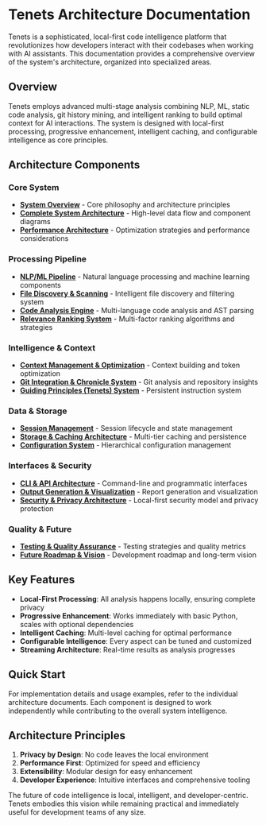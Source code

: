# Tenets Architecture Documentation

Tenets is a sophisticated, local-first code intelligence platform that revolutionizes how developers interact with their codebases when working with AI assistants. This documentation provides a comprehensive overview of the system's architecture, organized into specialized areas.

## Overview

Tenets employs advanced multi-stage analysis combining NLP, ML, static code analysis, git history mining, and intelligent ranking to build optimal context for AI interactions. The system is designed with local-first processing, progressive enhancement, intelligent caching, and configurable intelligence as core principles.

## Architecture Components

### Core System
- **[System Overview](architecture/system-overview.md)** - Core philosophy and architecture principles
- **[Complete System Architecture](architecture/core-architecture.md)** - High-level data flow and component diagrams
- **[Performance Architecture](architecture/performance.md)** - Optimization strategies and performance considerations

### Processing Pipeline
- **[NLP/ML Pipeline](architecture/nlp-pipeline.md)** - Natural language processing and machine learning components
- **[File Discovery & Scanning](architecture/file-scanning.md)** - Intelligent file discovery and filtering system
- **[Code Analysis Engine](architecture/code-analysis.md)** - Multi-language code analysis and AST parsing
- **[Relevance Ranking System](architecture/ranking-system.md)** - Multi-factor ranking algorithms and strategies

### Intelligence & Context
- **[Context Management & Optimization](architecture/context-management.md)** - Context building and token optimization
- **[Git Integration & Chronicle System](architecture/git-integration.md)** - Git analysis and repository insights
- **[Guiding Principles (Tenets) System](architecture/guiding-principles.md)** - Persistent instruction system

### Data & Storage
- **[Session Management](architecture/session-management.md)** - Session lifecycle and state management
- **[Storage & Caching Architecture](architecture/storage-caching.md)** - Multi-tier caching and persistence
- **[Configuration System](architecture/configuration.md)** - Hierarchical configuration management

### Interfaces & Security
- **[CLI & API Architecture](architecture/cli-api.md)** - Command-line and programmatic interfaces
- **[Output Generation & Visualization](architecture/output-visualization.md)** - Report generation and visualization
- **[Security & Privacy Architecture](architecture/security.md)** - Local-first security model and privacy protection

### Quality & Future
- **[Testing & Quality Assurance](architecture/testing.md)** - Testing strategies and quality metrics
- **[Future Roadmap & Vision](architecture/roadmap.md)** - Development roadmap and long-term vision

## Key Features

- **Local-First Processing**: All analysis happens locally, ensuring complete privacy
- **Progressive Enhancement**: Works immediately with basic Python, scales with optional dependencies
- **Intelligent Caching**: Multi-level caching for optimal performance
- **Configurable Intelligence**: Every aspect can be tuned and customized
- **Streaming Architecture**: Real-time results as analysis progresses

## Quick Start

For implementation details and usage examples, refer to the individual architecture documents. Each component is designed to work independently while contributing to the overall system intelligence.

## Architecture Principles

1. **Privacy by Design**: No code leaves the local environment
2. **Performance First**: Optimized for speed and efficiency
3. **Extensibility**: Modular design for easy enhancement
4. **Developer Experience**: Intuitive interfaces and comprehensive tooling

The future of code intelligence is local, intelligent, and developer-centric. Tenets embodies this vision while remaining practical and immediately useful for development teams of any size.